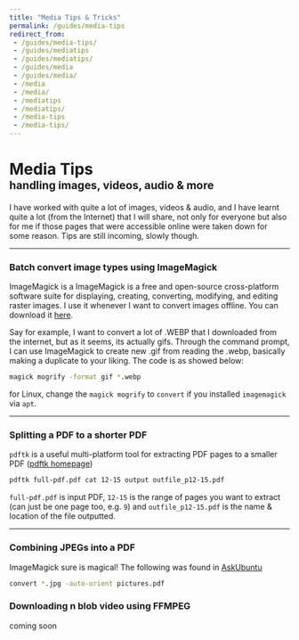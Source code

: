 ```yaml
---
title: "Media Tips & Tricks"
permalink: /guides/media-tips
redirect_from:
 - /guides/media-tips/
 - /guides/mediatips
 - /guides/mediatips/
 - /guides/media
 - /guides/media/
 - /media
 - /media/
 - /mediatips
 - /mediatips/
 - /media-tips
 - /media-tips/
---
```


# Media Tips<br><span style="font-size:70%;">handling images, videos, audio & more
I have worked with quite a lot of images, videos & audio, and I have learnt quite a lot (from the Internet) that I will share, not only for everyone but also for me if those pages that were accessible online were taken down for some reason. Tips are still incoming, slowly though.

---

### Batch convert image types using ImageMagick
ImageMagick is a ImageMagick is a free and open-source cross-platform software suite for displaying, creating, converting, modifying, and editing raster images. I use it whenever I want to convert images offline. You can download it <a href="https://imagemagick.org/script/download.php">here</a>.

Say for example, I want to convert a lot of .WEBP that I downloaded from the internet, but as it seems, its actually gifs. Through the command prompt, I can use ImageMagick to create new .gif from reading the .webp, basically making a duplicate to your liking. The code is as showed below: 

``` bash
magick mogrify -format gif *.webp
```

for Linux, change the `magick mogrify` to `convert` if you installed `imagemagick` via `apt`.

---

### Splitting a PDF to a shorter PDF
`pdftk` is a useful multi-platform tool for extracting PDF pages to a smaller PDF (<a href="http://www.pdflabs.com/tools/pdftk-the-pdf-toolkit/">pdftk homepage</a>)

``` bash
pdftk full-pdf.pdf cat 12-15 output outfile_p12-15.pdf
```

`full-pdf.pdf` is input PDF, `12-15` is the range of pages you want to extract (can just be one page too, e.g. `9`) and `outfile_p12-15.pdf` is the name & location of the file outputted.

---

### Combining JPEGs into a PDF
ImageMagick sure is magical! The following was found in <a href="https://askubuntu.com/a/246653">AskUbuntu</a>

``` bash
convert *.jpg -auto-orient pictures.pdf
```

### Downloading n blob video using FFMPEG
coming soon
